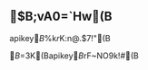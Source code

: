 ## $B;vA0=`Hw(B

apikey$B%U%!%$%k$r%W%m%8%'%/%HD>2<$K:n@.$7!"(B

$B$=$3$K(Bapikey$B$rF~NO$9$k!#(B
